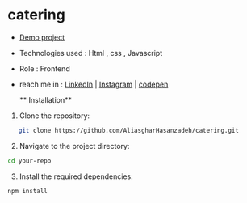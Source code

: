# catering
- [Demo project](https://aliasgharhasanzadeh.github.io/catering/)
- Technologies used : Html , css , Javascript
- Role : Frontend
- reach me in : [LinkedIn](https://www.linkedin.com/in/aliasghar-hasanzadeh/) | [Instagram](https://www.instagram.com/aliasghar.dev?igsh=cmg5ZnJvMDMxODdu) | [codepen](https://codepen.io/Aliasghar-Hasanzadeh)

  ** Installation**
1. Clone the repository:
```bash
   git clone https://github.com/AliasgharHasanzadeh/catering.git
   ```
2. Navigate to the project directory:
```bash
cd your-repo
```
3. Install the required dependencies:
```
npm install
```
